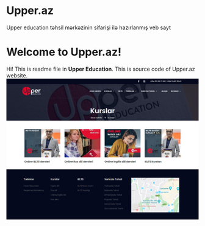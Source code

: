 # Upper.az
Upper education təhsil mərkəzinin sifarişi ilə hazırlanmış veb sayt

# Welcome to Upper.az!

Hi! This is readme file in **Upper Education**. This is source code of Upper.az website.
![Upper.az site srceenshot image](https://raw.githubusercontent.com/azer1ghost/Upper.az/master/screenshut.png)
